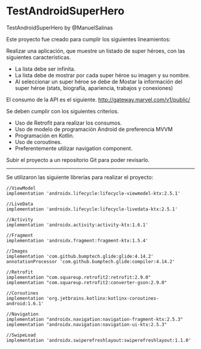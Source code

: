 # TestAndroidSuperHero
TestAndroidSuperHero by @ManuelSalinas

Este proyecto fue creado para cumplir los siguientes lineamientos:

Realizar una aplicación, que muestre un listado de super héroes, con las siguientes características.
 - La lista debe ser infinita.
 - La lista debe de mostrar por cada super héroe su imagen y su nombre.
 - Al seleccionar un super héroe se debe de Mostar la información del super héroe (stats, biografía, apariencia,  trabajos y conexiones)

El consumo de la API es el siguiente. 
http://gateway.marvel.com/v1/public/

Se deben cumplir con los siguientes criterios.
 - Uso de Retrofit para realizar los consumos.
 - Uso de modelo de programación Android de preferencia MVVM
 - Programación en Kotlin.
 - Uso de coroutines.
 - Preferentemente utilizar navigation component.

Subir el proyecto a un repositorio Git para poder revisarlo.

-----------------------------------------------------------------------------------------

Se utilizaron las siguiente librerias para realizar el proyecto:

    //ViewModel
    implementation 'androidx.lifecycle:lifecycle-viewmodel-ktx:2.5.1'

    //LiveData
    implementation 'androidx.lifecycle:lifecycle-livedata-ktx:2.5.1'

    //Activity
    implementation 'androidx.activity:activity-ktx:1.6.1'

    //Fragment
    implementation 'androidx.fragment:fragment-ktx:1.5.4'

    //Images
    implementation 'com.github.bumptech.glide:glide:4.14.2'
    annotationProcessor 'com.github.bumptech.glide:compiler:4.14.2'

    //Retrofit
    implementation "com.squareup.retrofit2:retrofit:2.9.0"
    implementation "com.squareup.retrofit2:converter-gson:2.9.0"

    //Coroutines
    implementation 'org.jetbrains.kotlinx:kotlinx-coroutines-android:1.6.1'

    //Navigation
    implementation "androidx.navigation:navigation-fragment-ktx:2.5.3"
    implementation "androidx.navigation:navigation-ui-ktx:2.5.3"

    //SwipeLoad
    implementation 'androidx.swiperefreshlayout:swiperefreshlayout:1.1.0'
